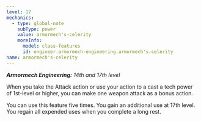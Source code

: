 ```yaml
---
level: 17
mechanics:
  - type: global-note
    subType: power
    value: armormech's-celerity
    moreInfo:
      model: class-features
      id: engineer.armormech-engineering.armormech's-celerity
name: armormech's-celerity
---
```

_**Armormech Engineering:** 14th and 17th level_
When you take the Attack action or use your action to a cast a tech power of 1st-level or higher, you can make one weapon attack as a bonus action.
You can use this feature five times. You gain an additional use at 17th level. You regain all expended uses when you complete a long rest.
